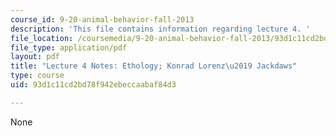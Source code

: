 ```yaml
---
course_id: 9-20-animal-behavior-fall-2013
description: 'This file contains information regarding lecture 4. '
file_location: /coursemedia/9-20-animal-behavior-fall-2013/93d1c11cd2bd78f942ebeccaabaf84d3_MIT9_20F13_Lec4.pdf
file_type: application/pdf
layout: pdf
title: "Lecture 4 Notes: Ethology; Konrad Lorenz\u2019 Jackdaws"
type: course
uid: 93d1c11cd2bd78f942ebeccaabaf84d3

---
```

None